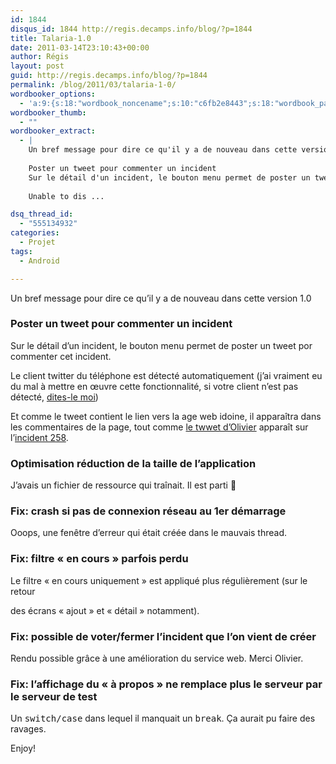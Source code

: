 ```yaml
---
id: 1844
disqus_id: 1844 http://regis.decamps.info/blog/?p=1844
title: Talaria-1.0
date: 2011-03-14T23:10:43+00:00
author: Régis
layout: post
guid: http://regis.decamps.info/blog/?p=1844
permalink: /blog/2011/03/talaria-1-0/
wordbooker_options:
  - 'a:9:{s:18:"wordbook_noncename";s:10:"c6fb2e8443";s:18:"wordbook_page_post";s:4:"-100";s:18:"wordbook_orandpage";s:1:"2";s:23:"wordbook_default_author";s:1:"1";s:23:"wordbook_extract_length";s:3:"256";s:19:"wordbook_actionlink";s:3:"300";s:26:"wordbooker_publish_default";s:2:"on";s:18:"wordbook_attribute";s:0:"";s:29:"wordbooker_status_update_text";s:33:"New blog post :  %title% - %link%";}'
wordbooker_thumb:
  - ""
wordbooker_extract:
  - |
    Un bref message pour dire ce qu'il y a de nouveau dans cette version 1.0
    
    Poster un tweet pour commenter un incident
    Sur le détail d'un incident, le bouton menu permet de poster un tweet por commenter cet incident.
    
    Unable to dis ...

dsq_thread_id:
  - "555134932"
categories:
  - Projet
tags:
  - Android

---
```

Un bref message pour dire ce qu’il y a de nouveau dans cette version 1.0

### Poster un tweet pour commenter un incident

Sur le détail d’un incident, le bouton menu permet de poster un tweet por commenter cet incident.



Le client twitter du téléphone est détecté automatiquement (j’ai vraiment eu du mal à mettre en œuvre cette fonctionnalité, si votre client n’est pas détecté, [dites-le moi](https://bitbucket.org/regis/photoidroid/issues/new))

Et comme le tweet contient le lien vers la age web idoine, il apparaîtra dans les commentaires de la page, tout comme [le twwet d’Olivier](http://twitter.com/#!/ogirardot/status/45800127532769280) apparaît sur l’[incident 258](http://www.incidents-transports.com/incident/detail/258).

### Optimisation réduction de la taille de l’application

J’avais un fichier de ressource qui traînait. Il est parti 🙂

### Fix: crash si pas de connexion réseau au 1er démarrage

Ooops, une fenêtre d’erreur qui était créée dans le mauvais thread.

### Fix: filtre « en cours » parfois perdu

Le filtre « en cours uniquement » est appliqué plus régulièrement (sur le retour
  
des écrans « ajout » et « détail » notamment).

### Fix: possible de voter/fermer l’incident que l’on vient de créer

Rendu possible grâce à une amélioration du service web. Merci Olivier.

### Fix: l’affichage du « à propos » ne remplace plus le serveur par le serveur de test

Un <tt>switch/case</tt> dans lequel il manquait un <tt>break</tt>. Ça aurait pu faire des ravages.

Enjoy!
